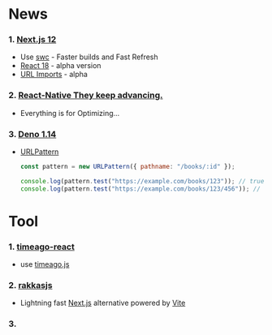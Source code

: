 # News

### 1. [Next.js 12](https://nextjs.org/blog/next-12)

- Use [swc](https://github.com/swc-project/swc) - Faster builds and Fast Refresh
- [React 18](https://nextjs.org/blog/next-12#preparing-for-react-18) - alpha version
- [URL Imports](https://nextjs.org/blog/next-12#url-imports) - alpha

### 2. [React-Native They keep advancing.](https://reactnative.dev/blog/2021/10/26/toward-hermes-being-the-default)

- Everything is for Optimizing...

### 3. [Deno 1.14](https://deno.com/blog/v1.14)

- [URLPattern](https://deno.com/blog/v1.14#urlpattern)

  ```js
  const pattern = new URLPattern({ pathname: "/books/:id" });
  
  console.log(pattern.test("https://example.com/books/123")); // true
  console.log(pattern.test("https://example.com/books/123/456")); // false
  ```



# Tool

### 1. [timeago-react](https://github.com/hustcc/timeago-react)

- use [timeago.js](https://github.com/hustcc/timeago.js)

### 2. [rakkasjs](https://github.com/rakkasjs/rakkasjs)

- Lightning fast [Next.js](https://nextjs.org/) alternative powered by [Vite](https://vitejs.dev/)

### 3. 

